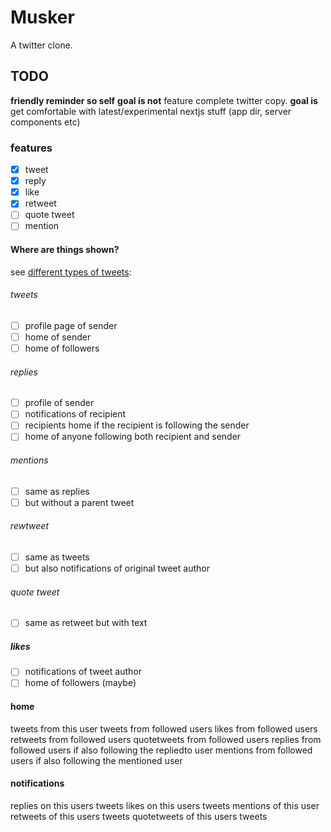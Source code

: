 # Musker

A twitter clone.

## TODO

**friendly reminder so self**
**goal is not** feature complete twitter copy.
**goal is** get comfortable with latest/experimental nextjs stuff (app dir, server components etc)

### features

- [x] tweet
- [x] reply
- [x] like
- [x] retweet
- [ ] quote tweet
- [ ] mention

#### Where are things shown?

see [different types of tweets](https://help.twitter.com/en/using-twitter/types-of-tweets):

###### tweets

- [ ] profile page of sender
- [ ] home of sender
- [ ] home of followers

###### replies

- [ ] profile of sender
- [ ] notifications of recipient
- [ ] recipients home if the recipient is following the sender
- [ ] home of anyone following both recipient and sender

###### mentions

- [ ] same as replies
- [ ] but without a parent tweet

###### rewtweet

- [ ] same as tweets
- [ ] but also notifications of original tweet author

###### quote tweet

- [ ] same as retweet but with text

##### likes

- [ ] notifications of tweet author
- [ ] home of followers (maybe)

#### home

tweets from this user
tweets from followed users
likes from followed users
retweets from followed users
quotetweets from followed users
replies from followed users if also following the repliedto user
mentions from followed users if also following the mentioned user

#### notifications

replies on this users tweets
likes on this users tweets
mentions of this user
retweets of this users tweets
quotetweets of this users tweets
